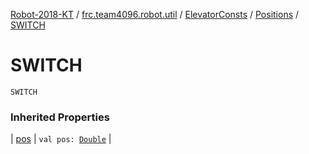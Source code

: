 [Robot-2018-KT](../../../index.md) / [frc.team4096.robot.util](../../index.md) / [ElevatorConsts](../index.md) / [Positions](index.md) / [SWITCH](./-s-w-i-t-c-h.md)

# SWITCH

`SWITCH`

### Inherited Properties

| [pos](pos.md) | `val pos: `[`Double`](https://kotlinlang.org/api/latest/jvm/stdlib/kotlin/-double/index.html) |

